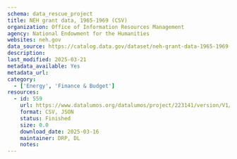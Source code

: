 ```yaml
---
schema: data_rescue_project 
title: NEH grant data, 1965-1969 (CSV)
organization: Office of Information Resources Management
agency: National Endowment for the Humanities
websites: neh.gov
data_source: https://catalog.data.gov/dataset/neh-grant-data-1965-1969-csv
description: 
last_modified: 2025-03-21
metadata_available: Yes
metadata_url: 
category:
  - ['Energy', 'Finance & Budget'] 
resources:
  - id: 559
    url: https://www.datalumos.org/datalumos/project/223141/version/V1/view
    format: CSV, JSON
    status: Finished
    size: 0.0
    download_date: 2025-03-16
    maintainer: DRP, DL
    notes: 
---
```

